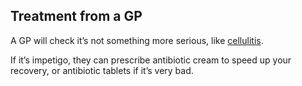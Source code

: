 ## Treatment from a GP

A GP will check it’s not something more serious, like [cellulitis](/conditions/cellulitis).

If it’s impetigo, they can prescribe antibiotic cream to speed up your recovery, or antibiotic tablets if it’s very bad.